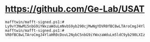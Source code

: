 # https://github.com/Ge-Lab/USAT

```console
mafftwin/mafft-signed.ps1:# Ly9vY3NwMi5nbG9iYWxzaWduLmNvbS9yb290cjMwNgYDVR0fBC8wLTAroCmgJ4Yl
mafftwin/mafft-signed.ps1:# VR0fBC8wLTAroCmgJ4YlaHR0cDovL2NybC5nbG9iYWxzaWduLm5ldC9yb290LXIz

```

